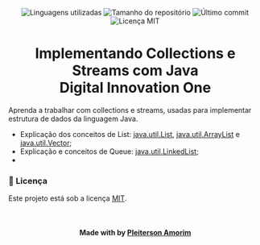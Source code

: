 <!-- Badges session -->
<p align="center">  
  <!-- languages -->
  <img src="https://img.shields.io/github/languages/count/pleiterson/collections-streams-java?style=social" alt="Linguagens utilizadas">
  <!-- repo size -->
  <img src="https://img.shields.io/github/repo-size/Pleiterson/collections-streams-java?style=social" alt="Tamanho do repositório">
  <!-- last commit -->
  <img src="https://img.shields.io/github/last-commit/Pleiterson/collections-streams-java?style=social" alt="Último commit">
  <!-- licence MIT -->
  <img src="https://img.shields.io/github/license/Pleiterson/collections-streams-java?style=social" alt="Licença MIT">
</p>

<!--About session-->
<h1 align="center">Implementando Collections e Streams com Java<br>Digital Innovation One</h1>

Aprenda a trabalhar com collections e streams, usadas para implementar estrutura de dados da linguagem Java.

- Explicação dos conceitos de List: [java.util.List](https://github.com/Pleiterson/collections-streams-java/blob/master/src/list/ExemploList.java), [java.util.ArrayList](https://github.com/Pleiterson/collections-streams-java/blob/master/src/list/ExemploArrayList.java) e [java.util.Vector](https://github.com/Pleiterson/collections-streams-java/blob/master/src/list/ExemploVector.java);
- Explicação e conceitos de Queue: [java.util.LinkedList](https://github.com/Pleiterson/collections-streams-java/tree/master/src/queue);
- <br>

<!--License session-->
<h3>📝 Licença</h3>

Este projeto está sob a licença [MIT](./LICENSE).

<!--Bottom session-->
<br><h4 align=center>Made with by <a target="_blank" href="https://pleiterson.vercel.app" >Pleiterson Amorim</a></h4>
